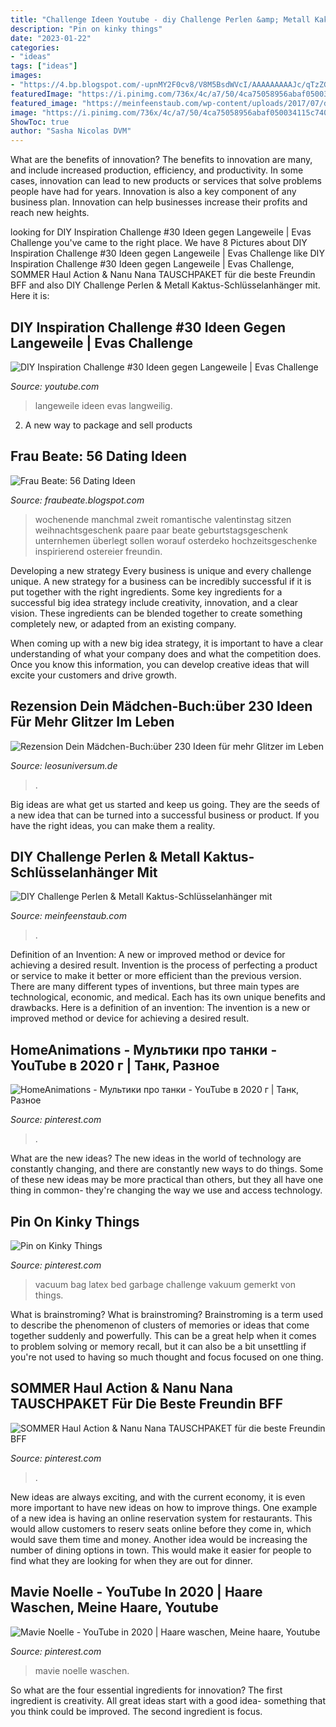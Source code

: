 ```yaml
---
title: "Challenge Ideen Youtube - diy Challenge Perlen &amp; Metall Kaktus-schlüsselanhänger Mit"
description: "Pin on kinky things"
date: "2023-01-22"
categories:
- "ideas"
tags: ["ideas"]
images:
- "https://4.bp.blogspot.com/-upnMY2F0cv8/V8M5BsdWVcI/AAAAAAAAAJc/qTzZG-b9xWgwqRkApOSCpipprKAaueTQgCLcB/s1600/collage3.jpg"
featuredImage: "https://i.pinimg.com/736x/4c/a7/50/4ca75058956abaf050034115c740df0b.jpg"
featured_image: "https://meinfeenstaub.com/wp-content/uploads/2017/07/diy-blog-hama-buegelperlen-kaktus-schluesselanhaenger-diy-geschenk-14.jpg"
image: "https://i.pinimg.com/736x/4c/a7/50/4ca75058956abaf050034115c740df0b.jpg"
ShowToc: true
author: "Sasha Nicolas DVM"
---
```



What are the benefits of innovation?
The benefits to innovation are many, and include increased production, efficiency, and productivity. In some cases, innovation can lead to new products or services that solve problems people have had for years. Innovation is also a key component of any business plan. Innovation can help businesses increase their profits and reach new heights.

	

		
looking for DIY Inspiration Challenge #30 Ideen gegen Langeweile | Evas Challenge you've came to the right place. We have 8 Pictures about DIY Inspiration Challenge #30 Ideen gegen Langeweile | Evas Challenge like DIY Inspiration Challenge #30 Ideen gegen Langeweile | Evas Challenge, SOMMER Haul Action &amp; Nanu Nana TAUSCHPAKET für die beste Freundin BFF and also DIY Challenge Perlen &amp; Metall Kaktus-Schlüsselanhänger mit. Here it is:
		
    
## DIY Inspiration Challenge #30 Ideen Gegen Langeweile | Evas Challenge

<img loading=lazy src="https://i.ytimg.com/vi/aYmkzYFdxKA/maxresdefault.jpg" onerror="this.onerror=null;this.src='https://tse2.mm.bing.net/th?id=OIP.dIqvcU4ZWEpeVS7KmL2qaAHaEK&amp;pid=15.1';" alt="DIY Inspiration Challenge #30 Ideen gegen Langeweile | Evas Challenge">

_Source: youtube.com_

>langeweile ideen evas langweilig. 

	

2. A new way to package and sell products

    
## Frau Beate: 56 Dating Ideen

<img loading=lazy src="https://4.bp.blogspot.com/-upnMY2F0cv8/V8M5BsdWVcI/AAAAAAAAAJc/qTzZG-b9xWgwqRkApOSCpipprKAaueTQgCLcB/s1600/collage3.jpg" onerror="this.onerror=null;this.src='https://tse2.mm.bing.net/th?id=OIP.Njodq7BDhO4y0zXa7NQ_LgHaLO&amp;pid=15.1';" alt="Frau Beate: 56 Dating Ideen">

_Source: fraubeate.blogspot.com_

>wochenende manchmal zweit romantische valentinstag sitzen weihnachtsgeschenk paare paar beate geburtstagsgeschenk unternhemen überlegt sollen worauf osterdeko hochzeitsgeschenke inspirierend ostereier freundin. 

	

Developing a new strategy
Every business is unique and every challenge unique. A new strategy for a business can be incredibly successful if it is put together with the right ingredients. 
Some key ingredients for a successful big idea strategy include creativity, innovation, and a clear vision. These ingredients can be blended together to create something completely new, or adapted from an existing company. 

When coming up with a new big idea strategy, it is important to have a clear understanding of what your company does and what the competition does. Once you know this information, you can develop creative ideas that will excite your customers and drive growth.

    
## Rezension Dein Mädchen-Buch:über 230 Ideen Für Mehr Glitzer Im Leben

<img loading=lazy src="http://leosuniversum.de/wp-content/uploads/2020/04/IMG_3752-scaled.jpg" onerror="this.onerror=null;this.src='https://tse3.mm.bing.net/th?id=OIP.yj7R3zyBcqo7p1KhzoTZvAHaJ4&amp;pid=15.1';" alt="Rezension Dein Mädchen-Buch:über 230 Ideen für mehr Glitzer im Leben">

_Source: leosuniversum.de_

>. 

	

Big ideas are what get us started and keep us going. They are the seeds of a new idea that can be turned into a successful business or product. If you have the right ideas, you can make them a reality.

    
## DIY Challenge Perlen &amp; Metall Kaktus-Schlüsselanhänger Mit

<img loading=lazy src="https://meinfeenstaub.com/wp-content/uploads/2017/07/diy-blog-hama-buegelperlen-kaktus-schluesselanhaenger-diy-geschenk-14.jpg" onerror="this.onerror=null;this.src='https://tse1.mm.bing.net/th?id=OIP.J-qa_-88YV7U27INvuTFCAHaLH&amp;pid=15.1';" alt="DIY Challenge Perlen &amp; Metall Kaktus-Schlüsselanhänger mit">

_Source: meinfeenstaub.com_

>. 

	

Definition of an Invention: A new or improved method or device for achieving a desired result.
Invention is the process of perfecting a product or service to make it better or more efficient than the previous version. There are many different types of inventions, but three main types are technological, economic, and medical. Each has its own unique benefits and drawbacks. Here is a definition of an invention: 
The invention is a new or improved method or device for achieving a desired result.

    
## HomeAnimations - Мультики про танки - YouTube в 2020 г | Танк, Разное

<img loading=lazy src="https://i.pinimg.com/736x/01/09/28/0109281295b7e92ee58bcf88208e42fb.jpg" onerror="this.onerror=null;this.src='https://tse4.mm.bing.net/th?id=OIP.vqtKz8AVkr8D6tnXbBL1kQHaHa&amp;pid=15.1';" alt="HomeAnimations - Мультики про танки - YouTube в 2020 г | Танк, Разное">

_Source: pinterest.com_

>. 

	

What are the new ideas?
The new ideas in the world of technology are constantly changing, and there are constantly new ways to do things. Some of these new ideas may be more practical than others, but they all have one thing in common- they're changing the way we use and access technology.

    
## Pin On Kinky Things

<img loading=lazy src="https://i.pinimg.com/736x/4c/a7/50/4ca75058956abaf050034115c740df0b.jpg" onerror="this.onerror=null;this.src='https://tse4.mm.bing.net/th?id=OIP.BvQFy7wur16DzT5eLH7t4gHaEK&amp;pid=15.1';" alt="Pin on Kinky Things">

_Source: pinterest.com_

>vacuum bag latex bed garbage challenge vakuum gemerkt von things. 

	

What is brainstroming?
What is brainstroming? Brainstroming is a term used to describe the phenomenon of clusters of memories or ideas that come together suddenly and powerfully. This can be a great help when it comes to problem solving or memory recall, but it can also be a bit unsettling if you're not used to having so much thought and focus focused on one thing.

    
## SOMMER Haul Action &amp; Nanu Nana TAUSCHPAKET Für Die Beste Freundin BFF

<img loading=lazy src="https://i.pinimg.com/originals/2f/12/13/2f12134fa5200b88214104a901a9e128.jpg" onerror="this.onerror=null;this.src='https://tse1.mm.bing.net/th?id=OIP.5X5qS5BqlgpeTbdtHYB0LwHaFj&amp;pid=15.1';" alt="SOMMER Haul Action &amp; Nanu Nana TAUSCHPAKET für die beste Freundin BFF">

_Source: pinterest.com_

>. 

	

New ideas are always exciting, and with the current economy, it is even more important to have new ideas on how to improve things. One example of a new idea is having an online reservation system for restaurants. This would allow customers to reserv seats online before they come in, which would save them time and money. Another idea would be increasing the number of dining options in town. This would make it easier for people to find what they are looking for when they are out for dinner.

    
## Mavie Noelle - YouTube In 2020 | Haare Waschen, Meine Haare, Youtube

<img loading=lazy src="https://i.pinimg.com/736x/df/d2/d7/dfd2d7a9c6c5768778b9a035ee42439b.jpg" onerror="this.onerror=null;this.src='https://tse2.mm.bing.net/th?id=OIP.KX4yh2u98OqJU_RVPTlTDgHaFj&amp;pid=15.1';" alt="Mavie Noelle - YouTube in 2020 | Haare waschen, Meine haare, Youtube">

_Source: pinterest.com_

>mavie noelle waschen. 

	

So what are the four essential ingredients for innovation? The first ingredient is creativity. All great ideas start with a good idea- something that you think could be improved. The second ingredient is focus.

